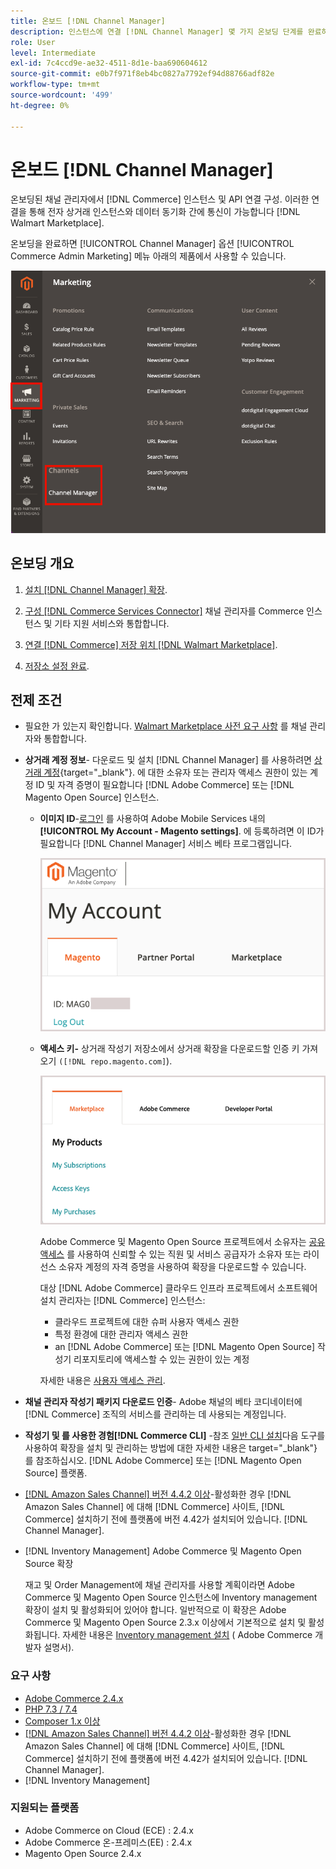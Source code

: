 ```yaml
---
title: 온보드 [!DNL Channel Manager]
description: 인스턴스에 연결 [!DNL Channel Manager] 몇 가지 온보딩 단계를 완료하여 서비스를 제공합니다.
role: User
level: Intermediate
exl-id: 7c4ccd9e-ae32-4511-8d1e-baa690604612
source-git-commit: e0b7f971f8eb4bc0827a7792ef94d88766adf82e
workflow-type: tm+mt
source-wordcount: '499'
ht-degree: 0%

---
```



# 온보드 [!DNL Channel Manager]

온보딩된 채널 관리자에서 [!DNL Commerce] 인스턴스 및 API 연결 구성. 이러한 연결을 통해 전자 상거래 인스턴스와 데이터 동기화 간에 통신이 가능합니다 [!DNL Walmart Marketplace].

온보딩을 완료하면 [!UICONTROL Channel Manager] 옵션 [!UICONTROL Commerce Admin Marketing] 메뉴 아래의 제품에서 사용할 수 있습니다.

![[!DNL Channel Manager] 관리자 보기의 옵션](assets/channel-manager-admin-view.png)

## 온보딩 개요

1. [설치 [!DNL Channel Manager] 확장](install.md).

1. [구성 [!DNL Commerce Services Connector]](connect.md) 채널 관리자를 Commerce 인스턴스 및 기타 지원 서비스와 통합합니다.

1. [연결 [!DNL Commerce] 저장 위치 [!DNL Walmart Marketplace]](connect.md).

1. [저장소 설정 완료](complete-store-setup.md).

## 전제 조건

- 필요한 가 있는지 확인합니다. [Walmart Marketplace 사전 요구 사항](walmart-prerequisites.md) 를 채널 관리자와 통합합니다.

- **상거래 계정 정보**- 다운로드 및 설치 [!DNL Channel Manager] 를 사용하려면 [상거래 계정](https://docs.magento.com/user-guide/magento/magento-account.html){target=&quot;_blank&quot;}. 에 대한 소유자 또는 관리자 액세스 권한이 있는 계정 ID 및 자격 증명이 필요합니다 [!DNL Adobe Commerce] 또는 [!DNL Magento Open Source] 인스턴스.

   - **이미지 ID**-[로그인](https://account.magento.com/customer/account/login/) 를 사용하여 Adobe Mobile Services 내의 **[!UICONTROL My Account - Magento settings]**. 에 등록하려면 이 ID가 필요합니다 [!DNL Channel Manager] 서비스 베타 프로그램입니다.

      ![[!DNL MAGEID] 전자 상거래 계정 설정에서](assets/mageid-my-commerce-account.png)

   - **액세스 키-** 상거래 작성기 저장소에서 상거래 확장을 다운로드할 인증 키 가져오기 `([!DNL repo.magento.com]`).

      ![[!UICONTROL Commerce Marketplace access keys]](assets/commerce-marketplace-access-keys.png)

      Adobe Commerce 및 Magento Open Source 프로젝트에서 소유자는 [공유 액세스](https://docs.magento.com/user-guide/magento/magento-account-share.html) 를 사용하여 신뢰할 수 있는 직원 및 서비스 공급자가 소유자 또는 라이선스 소유자 계정의 자격 증명을 사용하여 확장을 다운로드할 수 있습니다.

      대상 [!DNL Adobe Commerce] 클라우드 인프라 프로젝트에서 소프트웨어 설치 관리자는 [!DNL Commerce] 인스턴스:

      - 클라우드 프로젝트에 대한 슈퍼 사용자 액세스 권한
      - 특정 환경에 대한 관리자 액세스 권한
      - an [!DNL Adobe Commerce] 또는 [!DNL Magento Open Source] 작성기 리포지토리에 액세스할 수 있는 권한이 있는 계정

      자세한 내용은 [사용자 액세스 관리](https://devdocs.magento.com/cloud/project/user-admin.html).


- **채널 관리자 작성기 패키지 다운로드 인증**- Adobe 채널의 베타 코디네이터에 [!DNL Commerce] 조직의 서비스를 관리하는 데 사용되는 계정입니다.
- **작성기 및 를 사용한 경험[!DNL Commerce CLI]** -참조 [일반 CLI 설치](https://devdocs.magento.com/extensions/install/)다음 도구를 사용하여 확장을 설치 및 관리하는 방법에 대한 자세한 내용은 target=&quot;_blank&quot;} 를 참조하십시오. [!DNL Adobe Commerce] 또는 [!DNL Magento Open Source] 플랫폼.
- [[!DNL Amazon Sales Channel] 버전 4.4.2 이상](https://experienceleague.adobe.com/docs/commerce-channels/amazon/release-notes.html)-활성화한 경우 [!DNL Amazon Sales Channel] 에 대해 [!DNL Commerce] 사이트, [!DNL Commerce] 설치하기 전에 플랫폼에 버전 4.42가 설치되어 있습니다. [!DNL Channel Manager].
- [!DNL Inventory Management] Adobe Commerce 및 Magento Open Source 확장

   재고 및 Order Management에 채널 관리자를 사용할 계획이라면 Adobe Commerce 및 Magento Open Source 인스턴스에 Inventory management 확장이 설치 및 활성화되어 있어야 합니다. 일반적으로 이 확장은 Adobe Commerce 및 Magento Open Source 2.3.x 이상에서 기본적으로 설치 및 활성화됩니다. 자세한 내용은 [Inventory management 설치](https://devdocs.magento.com/extensions/inventory-management/) ( Adobe Commerce 개발자 설명서).

### 요구 사항

- [Adobe Commerce 2.4.x](https://devdocs.magento.com/release/released-versions.html)
- [PHP 7.3 / 7.4](https://devdocs.magento.com/guides/v2.4/install-gde/prereq/php-settings.html)
- [Composer 1.x 이상](https://devdocs.magento.com/cloud/reference/cloud-composer.html)
- [[!DNL Amazon Sales Channel] 버전 4.4.2 이상](https://experienceleague.adobe.com/docs/commerce-channels/amazon/release-notes.html)-활성화한 경우 [!DNL Amazon Sales Channel] 에 대해 [!DNL Commerce] 사이트, [!DNL Commerce] 설치하기 전에 플랫폼에 버전 4.42가 설치되어 있습니다. [!DNL Channel Manager].
- [!DNL Inventory Management]

### 지원되는 플랫폼

- Adobe Commerce on Cloud (ECE) : 2.4.x
- Adobe Commerce 온-프레미스(EE) : 2.4.x
- Magento Open Source 2.4.x
